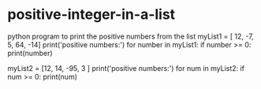 # positive-integer-in-a-list
python program to print the positive numbers from the list
myList1 = [ 12, -7, 5, 64, -14]
print('positive numbers:')
for number in myList1:
    if number >= 0:
       print(number) 

myList2 = [12, 14, -95, 3 ]
print('positive numbers:')
for num in myList2:
    if num >= 0:
       print(num) 

